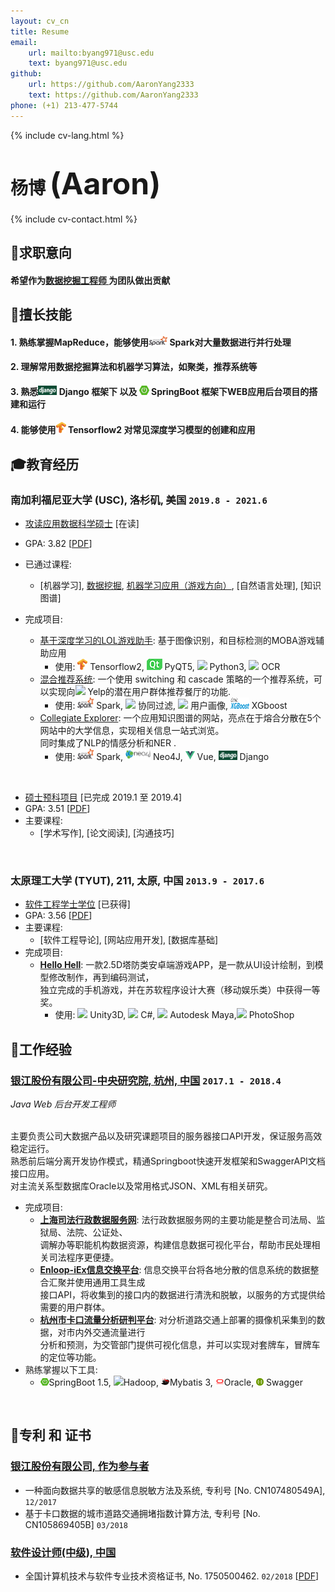 ```yaml
---
layout: cv_cn
title: Resume
email: 
    url: mailto:byang971@usc.edu
    text: byang971@usc.edu
github:
    url: https://github.com/AaronYang2333
    text: https://github.com/AaronYang2333
phone: (+1) 213-477-5744
---
```

{% include cv-lang.html %}

# 杨博 <font size="9">(Aaron)</font>

{% include cv-contact.html %}

## <span>&#127919;</span>求职意向
#### __希望作为<u>数据挖掘工程师 </u> 为团队做出贡献__

## <span>&#128170;</span>擅长技能

#### __1. 熟练掌握MapReduce，能够使用<span><img src="../assets/icons/spark.png" height="15" width="30"> Spark</span>对大量数据进行并行处理__

#### __2. 理解常用数据挖掘算法和机器学习算法，如聚类，推荐系统等__

#### __3. 熟悉<span><img src="../assets/icons/django.png" height="15" width="30"> Django </span>框架下 以及 <span><img src="../assets/icons/springboot.png" height="15" width="16"> SpringBoot</span> 框架下WEB应用后台项目的搭建和运行__

#### __4. 能够使用<span><img src="../assets/icons/tensorflow.png" height="18" width="16"> Tensorflow2 对常见深度学习模型的创建和应用</span>__

## <span>&#127891;</span>教育经历 

### __南加利福尼亚大学 (USC), 洛杉矶, 美国__ `2019.8 - 2021.6`

- <u>攻读应用数据科学硕士</u> [在读]
- GPA: 3.82 [[PDF](../assets/apds_2.pdf)]
- 已通过课程: 
    - [机器学习], [数据挖掘](https://aaronyang2333.github.io/DSCI_553/), [机器学习应用（游戏方向）](https://aaronyang2333.github.io/LOL_Overlay_Assistant_Tool/), [自然语言处理], [知识图谱] <br>

- 完成项目:
    - [基于深度学习的LOL游戏助手](https://aaronyang2333.github.io/LOL_Overlay_Assistant_Tool/): 基于图像识别，和目标检测的MOBA游戏辅助应用
        - 使用: <span><img src="../assets/icons/tensorflow.png" height="18" width="16"> Tensorflow2</span>, <span><img src="../assets/icons/pyqt.png"> PyQT5</span>, <span><img src="https://img.icons8.com/color/18/000000/python.png"/> Python3</span>, <span><img src="https://img.icons8.com/metro/18/000000/general-ocr.png"/> OCR</span>
    - [混合推荐系统](https://github.com/AaronYang2333/DSCI_553/tree/master/project): 一个使用 switching 和 cascade 策略的一个推荐系统，可以实现向<img src="https://img.icons8.com/color/18/000000/yelp.png"/> Yelp的潜在用户群体推荐餐厅的功能.
        - 使用: <span><img src="../assets/icons/spark.png" height="18" width="26"> Spark</span>, <span><img src="https://img.icons8.com/ios/18/000000/pivot-table.png"/> 协同过滤</span>, <span><img src="https://img.icons8.com/windows/18/000000/change-user-male--v1.png"/> 用户画像</span>, <span><img src="../assets/icons/xgboost.png" height="18" width="30"> XGboost</span>
    - [Collegiate Explorer](https://chit-chaat.github.io/Collegiate_Explorer_APP/): 一个应用知识图谱的网站，亮点在于熔合分散在5个网站中的大学信息，实现相关信息一站式浏览。<br> 同时集成了NLP的情感分析和NER .
        - 使用: <span><img src="../assets/icons/spark.png" height="18" width="26"> Spark</span>, <span><img src="../assets/icons/neo4j.png" height="18" width="40"/> Neo4J</span>, <span><img src="../assets/icons/vue.png" height="15" width="15"/> Vue</span>, <span><img src="../assets/icons/django.png" height="15" width="30"> Django</span>
<br>

- <u>硕士预科项目</u>  [已完成 2019.1 至 2019.4]
- GPA: 3.51 [[PDF](../assets/ia_grade.pdf)]
- 主要课程:
    - [学术写作], [论文阅读], [沟通技巧] <br>
<br>

### __太原理工大学 (TYUT), 211, 太原, 中国__ `2013.9 - 2017.6`

- <u>软件工程学士学位</u> [已获得]
- GPA: 3.56 [[PDF](../assets/typt.pdf)]
- 主要课程: 
    - [软件工程导论], [网站应用开发], [数据库基础] <br>
- 完成项目:
    - [__Hello Hell__](https://www.bilibili.com/video/BV1uz411b7Vk): 一款2.5D塔防类安卓端游戏APP，是一款从UI设计绘制，到模型修改制作，再到编码测试，<br>独立完成的手机游戏，并在苏软程序设计大赛（移动娱乐类）中获得一等奖。
        - 使用: <span><img src="https://img.icons8.com/ios-filled/14/000000/unity.png"> Unity3D</span>, <span><img src="https://img.icons8.com/color/14/000000/c-sharp-logo.png"> C#</span>, <span><img src="https://img.icons8.com/color/14/000000/autodesk-maya.png"> Autodesk Maya</span>,<span><img src="https://img.icons8.com/color/16/000000/adobe-photoshop.png"> PhotoShop</span>

## <span>&#128084;</span>工作经验

### [__银江股份有限公司-中央研究院, 杭州, 中国__]()  `2017.1 - 2018.4`
_Java Web 后台开发工程师_<br><br>

主要负责公司大数据产品以及研究课题项目的服务器接口API开发，保证服务高效稳定运行。<br>熟悉前后端分离开发协作模式，精通Springboot快速开发框架和SwaggerAPI文档接口应用。<br>对主流关系型数据库Oracle以及常用格式JSON、XML有相关研究。
- 完成项目: 
    - [__上海司法行政数据服务网__](): 法行政数据服务网的主要功能是整合司法局、监狱局、法院、公证处、<br>调解办等职能机构数据资源，构建信息数据可视化平台，帮助市民处理相关司法程序更便捷。
    - [__Enloop-iEx信息交换平台__](): 信息交换平台将各地分散的信息系统的数据整合汇聚并使用通用工具生成<br>接口API，将收集到的接口内的数据进行清洗和脱敏，以服务的方式提供给需要的用户群体。
    - [__杭州市卡口流量分析研判平台__](): 对分析道路交通上部署的摄像机采集到的数据，对市内外交通流量进行<br>分析和预测，为交管部门提供可视化信息，并可以实现对套牌车，冒牌车的定位等功能。
- 熟练掌握以下工具: 
    - <span><img src="../assets/icons/springboot.png" height="12" width="14">SpringBoot 1.5</span>, <span><img src="https://img.icons8.com/color/14/000000/hadoop-distributed-file-system.png">Hadoop</span>, <span><img src="../assets/icons/mybatis.png" height="12" width="14">Mybatis 3</span>, <span><img src="../assets/icons/oracle.png" height="12" width="14">Oracle</span>, <span><img src = "../assets/icons/swagger.png" height="12" width="12"> Swagger</span>
<br>

## <span>&#128240;</span>专利 和 证书

### [__银江股份有限公司, 作为参与者__]()
- 一种面向数据共享的敏感信息脱敏方法及系统, 专利号 [No. CN107480549A], `12/2017`<br>
- 基于卡口数据的城市道路交通拥堵指数计算方法, 专利号 [No. CN105869405B] `03/2018`<br>

### [__软件设计师(中级), 中国__]()
- 全国计算机技术与软件专业技术资格证书, No. 1750500462. `02/2018` [[PDF](../assets/nptq.pdf)]
